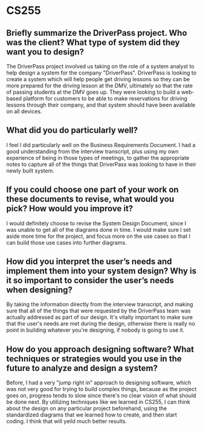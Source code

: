 # CS255

## Briefly summarize the DriverPass project. Who was the client? What type of system did they want you to design?
The DriverPass project involved us taking on the role of a system analyst to help design a system for the company "DriverPass". DriverPass is looking to create a system which will help people get driving lessons so they can be more prepared for the driving lesson at the DMV, ultimately so that the rate of passing students at the DMV goes up. They were looking to build a web-based platform for customers to be able to make reservations for driving lessons through their company, and that system should have been available on all devices.

## What did you do particularly well?
I feel I did particularly well on the Business Requirements Document. I had a good understanding from the interview transcript, plus using my own experience of being in those types of meetings, to gather the appropriate notes to capture all of the things that DriverPass was looking to have in their newly built system.

## If you could choose one part of your work on these documents to revise, what would you pick? How would you improve it?
I would definitely choose to revise the System Design Document, since I was unable to get all of the diagrams done in time. I would make sure I set aside more time for the project, and focus more on the use cases so that I can build those use cases into further diagrams.

## How did you interpret the user’s needs and implement them into your system design? Why is it so important to consider the user’s needs when designing?
By taking the information directly from the interview transcript, and making sure that all of the things that were requested by the DriverPass team was actually addressed as part of our design. It's vitally important to make sure that the user's needs are met during the design, otherwise there is really no point in building whatever you're designing, if nobody is going to use it.

## How do you approach designing software? What techniques or strategies would you use in the future to analyze and design a system?
Before, I had a very "jump right in" approach to designing software, which was not very good for trying to build complex things, because as the project goes on, progress tends to slow since there's no clear vision of what should be done next. By utilizing techniques like we learned in CS255, I can think about the design on any particular project beforehand, using the standardized diagrams that we learned how to create, and then start coding. I think that will yeild much better results.
